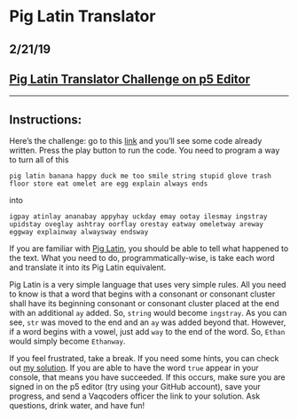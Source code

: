 # Pig Latin Translator
2/21/19
---
## [Pig Latin Translator Challenge on p5 Editor](https://editor.p5js.org/EthanThatOneKid/sketches/AnuaFwc_K)
---
## Instructions:
Here’s the challenge: go to this [link](https://editor.p5js.org/vaqcoders/sketches/ry-NdnAo7) and you’ll see some code already written. Press the play button to run the code. You need to program a way to turn all of this
```
pig latin banana happy duck me too smile string stupid glove trash floor store eat omelet are egg explain always ends
```
into
```
igpay atinlay ananabay appyhay uckday emay ootay ilesmay ingstray upidstay oveglay ashtray oorflay orestay eatway omeletway areway eggway explainway alwaysway endsway
```
If you are familiar with [Pig Latin](https://en.wikipedia.org/wiki/Pig_Latin), you should be able to tell what happened to the text. What you need to do, programmatically-wise, is take each word and translate it into its Pig Latin equivalent.

Pig Latin is a very simple language that uses very simple rules. All you need to know is that a word that begins with a consonant or consonant cluster shall have its beginning consonant or consonant cluster placed at the end with an additional `ay` added. So, `string` would become `ingstray`. As you can see, `str` was moved to the end and an `ay` was added beyond that. However, if a word begins with a vowel, just add `way` to the end of the word. So, `Ethan` would simply become `Ethanway`.

If you feel frustrated, take a break. If you need some hints, you can check out [my solution](/solution.js). If you are able to have the word `true` appear in your console, that means you have succeeded. If this occurs, make sure you are signed in on the p5 editor (try using your GitHub account), save your progress, and send a Vaqcoders officer the link to your solution. Ask questions, drink water, and have fun!
